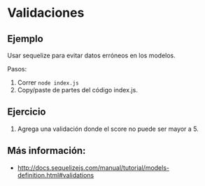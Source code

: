 # Validaciones

## Ejemplo

Usar sequelize para evitar datos erróneos en los modelos.

Pasos:

1. Correr `node index.js`
2. Copy/paste de partes del código index.js.

## Ejercicio

1. Agrega una validación donde el score no puede ser mayor a 5.

## Más información:

* http://docs.sequelizejs.com/manual/tutorial/models-definition.html#validations

